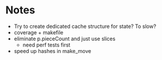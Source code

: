 # Notes

- Try to create dedicated cache structure for state? To slow?
- coverage + makefile
- eliminate p.pieceCount and just use slices
    - need perf tests first
- speed up hashes in make_move